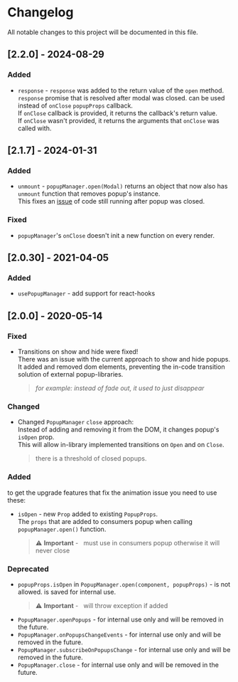 # Changelog
All notable changes to this project will be documented in this file.


## [2.2.0] - 2024-08-29
### Added
- `response` - `response` was added to the return value of the `open` method. <br>
  `response` promise that is resolved after modal was closed. can be used instead of `onClose` `popupProps` callback.<br>
If `onClose` callback is provided, it returns the callback's return value. <br>
If `onClose` wasn't provided, it returns the arguments that `onClose` was called with. <br>

## [2.1.7] - 2024-01-31
### Added
- `unmount` - `popupManager.open(Modal)` returns an object that now also has `unmount` function that removes popup's instance. <br>
  This fixes an [issue](https://github.com/wix-incubator/react-popup-manager/issues/19) of code still running after popup was closed.
### Fixed
- `popupManager`'s `onClose` doesn't init a new function on every render.

## [2.0.30] - 2021-04-05
### Added
- `usePopupManager` - add support for react-hooks

## [2.0.0] - 2020-05-14
### Fixed
- Transitions on show and hide were fixed! <br>
  There was an issue with the current approach to show and hide popups.<br>
  It added and removed dom elements, preventing the in-code transition solution of external popup-libraries.<br>
  ><i>for example: instead of fade out, it used to just disappear</i>
### Changed
- Changed `PopupManager` `close` approach:<br>
  Instead of adding and removing it from the DOM, it changes popup's `isOpen` prop.<br>
  This will allow in-library implemented transitions on `Open` and on `Close`.<br>
  > there is a threshold of closed popups.
### Added
to get the upgrade features that fix the animation issue you need to use these:
- `isOpen` - new `Prop` added to existing `PopupProps`. <br>
  The `props` that are added to consumers popup when calling `popupManager.open()` function.<br>
 
  >:warning:&nbsp;**Important** - &nbsp; must use in consumers popup otherwise it will never close

### Deprecated
- `popupProps.isOpen` in `PopupManager.open(component, popupProps)`  - is not allowed. is saved for internal use.
  >:warning:&nbsp;**Important** - &nbsp; will throw exception if added
- `PopupManager.openPopups`  - for internal use only and will be removed in the future.
- `PopupManager.onPopupsChangeEvents`  - for internal use  only and will be removed in the future.
- `PopupManager.subscribeOnPopupsChange`  - for internal use  only and will be removed in the future.
- `PopupManager.close`  - for internal use  only and will be removed in the future.



